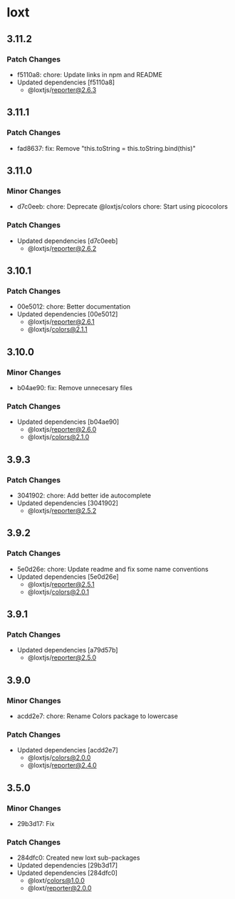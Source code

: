# loxt

## 3.11.2

### Patch Changes

- f5110a8: chore: Update links in npm and README
- Updated dependencies [f5110a8]
  - @loxtjs/reporter@2.6.3

## 3.11.1

### Patch Changes

- fad8637: fix: Remove "this.toString = this.toString.bind(this)"

## 3.11.0

### Minor Changes

- d7c0eeb: chore: Deprecate @loxtjs/colors
  chore: Start using picocolors

### Patch Changes

- Updated dependencies [d7c0eeb]
  - @loxtjs/reporter@2.6.2

## 3.10.1

### Patch Changes

- 00e5012: chore: Better documentation
- Updated dependencies [00e5012]
  - @loxtjs/reporter@2.6.1
  - @loxtjs/colors@2.1.1

## 3.10.0

### Minor Changes

- b04ae90: fix: Remove unnecesary files

### Patch Changes

- Updated dependencies [b04ae90]
  - @loxtjs/reporter@2.6.0
  - @loxtjs/colors@2.1.0

## 3.9.3

### Patch Changes

- 3041902: chore: Add better ide autocomplete
- Updated dependencies [3041902]
  - @loxtjs/reporter@2.5.2

## 3.9.2

### Patch Changes

- 5e0d26e: chore: Update readme and fix some name conventions
- Updated dependencies [5e0d26e]
  - @loxtjs/reporter@2.5.1
  - @loxtjs/colors@2.0.1

## 3.9.1

### Patch Changes

- Updated dependencies [a79d57b]
  - @loxtjs/reporter@2.5.0

## 3.9.0

### Minor Changes

- acdd2e7: chore: Rename Colors package to lowercase

### Patch Changes

- Updated dependencies [acdd2e7]
  - @loxtjs/colors@2.0.0
  - @loxtjs/reporter@2.4.0

## 3.5.0

### Minor Changes

- 29b3d17: Fix

### Patch Changes

- 284dfc0: Created new loxt sub-packages
- Updated dependencies [29b3d17]
- Updated dependencies [284dfc0]
  - @loxt/colors@1.0.0
  - @loxt/reporter@2.0.0
